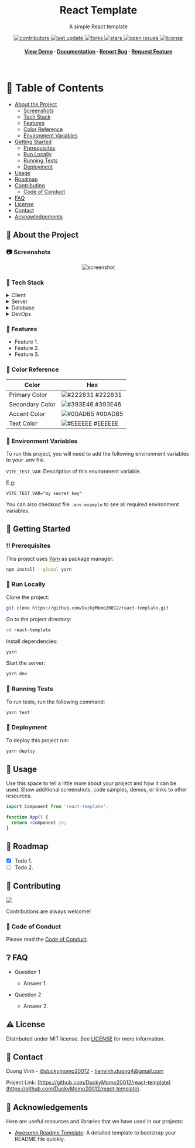 <div align="center">

  <h1>React Template</h1>

  <p>
    A simple React template
  </p>

<!-- Badges -->
<p>
  <a href="https://github.com/DuckyMomo20012/react-template/graphs/contributors">
    <img src="https://img.shields.io/github/contributors/DuckyMomo20012/react-template" alt="contributors" />
  </a>
  <a href="">
    <img src="https://img.shields.io/github/last-commit/DuckyMomo20012/react-template" alt="last update" />
  </a>
  <a href="https://github.com/DuckyMomo20012/react-template/network/members">
    <img src="https://img.shields.io/github/forks/DuckyMomo20012/react-template" alt="forks" />
  </a>
  <a href="https://github.com/DuckyMomo20012/react-template/stargazers">
    <img src="https://img.shields.io/github/stars/DuckyMomo20012/react-template" alt="stars" />
  </a>
  <a href="https://github.com/DuckyMomo20012/react-template/issues/">
    <img src="https://img.shields.io/github/issues/DuckyMomo20012/react-template" alt="open issues" />
  </a>
  <a href="https://github.com/DuckyMomo20012/react-template/blob/master/LICENSE">
    <img src="https://img.shields.io/github/license/DuckyMomo20012/react-template.svg" alt="license" />
  </a>
</p>

<h4>
    <a href="https://github.com/DuckyMomo20012/react-template/">View Demo</a>
  <span> · </span>
    <a href="https://github.com/DuckyMomo20012/react-template">Documentation</a>
  <span> · </span>
    <a href="https://github.com/DuckyMomo20012/react-template/issues/">Report Bug</a>
  <span> · </span>
    <a href="https://github.com/DuckyMomo20012/react-template/issues/">Request Feature</a>
  </h4>
</div>

<br />

<!-- Table of Contents -->

# :notebook_with_decorative_cover: Table of Contents

- [About the Project](#star2-about-the-project)
  - [Screenshots](#camera-screenshots)
  - [Tech Stack](#space_invader-tech-stack)
  - [Features](#dart-features)
  - [Color Reference](#art-color-reference)
  - [Environment Variables](#key-environment-variables)
- [Getting Started](#toolbox-getting-started)
  - [Prerequisites](#bangbang-prerequisites)
  - [Run Locally](#running-run-locally)
  - [Running Tests](#test_tube-running-tests)
  - [Deployment](#triangular_flag_on_post-deployment)
- [Usage](#eyes-usage)
- [Roadmap](#compass-roadmap)
- [Contributing](#wave-contributing)
  - [Code of Conduct](#scroll-code-of-conduct)
- [FAQ](#grey_question-faq)
- [License](#warning-license)
- [Contact](#handshake-contact)
- [Acknowledgements](#gem-acknowledgements)

<!-- About the Project -->

## :star2: About the Project

<!-- Screenshots -->

### :camera: Screenshots

<div align="center">
  <img src="https://placehold.co/600x400?text=Your+Screenshot+here" alt="screenshot" />
</div>

<!-- TechStack -->

### :space_invader: Tech Stack

<details>
  <summary>Client</summary>
  <ul>
    <li><a href="https://www.javascript.com/">Javascript</a></li>
    <li><a href="https://reactjs.org/">React.js</a></li>
    <li><a href="https://reactrouter.com/">React Router</a></li>
    <li><a href="https://redux-toolkit.js.org/">Redux Toolkit</a></li>
    <li><a href="https://react-query.tanstack.com/">React Query</a></li>
    <li><a href="https://windicss.org/">WindiCSS</a></li>
    <li><a href="https://mantine.dev/">Mantine</a></li>
    <li><a href="https://storybook.js.org/">Storybook</a></li>
    <li><a href="https://eslint.org/">ESLint</a></li>
    <li><a href="https://prettier.io/">Prettier</a></li>
    <li><a href="https://vitejs.dev/">Vite</a></li>
    <li><a href="https://iconify.design/">Iconify</a></li>
  </ul>
</details>

<details>
  <summary>Server</summary>
  <ul>
    <li><a href="https://www.typescriptlang.org/">Typescript</a></li>
    <li><a href="https://expressjs.com/">Express.js</a></li>
    <li><a href="https://go.dev/">Golang</a></li>
    <li><a href="https://nestjs.com/">Nest.js</a></li>
    <li><a href="https://socket.io/">SocketIO</a></li>
    <li><a href="https://www.prisma.io/">Prisma</a></li>
    <li><a href="https://www.apollographql.com/">Apollo</a></li>
    <li><a href="https://graphql.org/">GraphQL</a></li>
  </ul>
</details>

<details>
<summary>Database</summary>
  <ul>
    <li><a href="https://www.mongodb.com/">MongoDB</a></li>
  </ul>
</details>

<details>
<summary>DevOps</summary>
  <ul>
    <li><a href="https://www.docker.com/">Docker</a></li>
    <li><a href="https://www.jenkins.io/">Jenkins</a></li>
    <li><a href="https://circleci.com/">CircleCLI</a></li>
  </ul>
</details>

<!-- Features -->

### :dart: Features

- Feature 1.
- Feature 2.
- Feature 3.

<!-- Color Reference -->

### :art: Color Reference

| Color           | Hex                                                             |
| --------------- | --------------------------------------------------------------- |
| Primary Color   | ![#222831](http://via.placeholder.com/10/222831?text=+) #222831 |
| Secondary Color | ![#393E46](http://via.placeholder.com/10/393E46?text=+) #393E46 |
| Accent Color    | ![#00ADB5](http://via.placeholder.com/10/00ADB5?text=+) #00ADB5 |
| Text Color      | ![#EEEEEE](http://via.placeholder.com/10/EEEEEE?text=+) #EEEEEE |

<!-- Env Variables -->

### :key: Environment Variables

To run this project, you will need to add the following environment variables to
your .env file.

`VITE_TEST_VAR`: Description of this environment variable.

E.g:

```
VITE_TEST_VAR="my secret key"
```

You can also checkout file `.env.example` to see all required environment
variables.

<!-- Getting Started -->

## :toolbox: Getting Started

<!-- Prerequisites -->

### :bangbang: Prerequisites

This project uses [Yarn](https://yarnpkg.com/) as package manager:

```bash
npm install --global yarn
```

<!-- Run Locally -->

### :running: Run Locally

Clone the project:

```bash
git clone https://github.com/DuckyMomo20012/react-template.git
```

Go to the project directory:

```bash
cd react-template
```

Install dependencies:

```bash
yarn
```

Start the server:

```bash
yarn dev
```

<!-- Running Tests -->

### :test_tube: Running Tests

To run tests, run the following command:

```bash
yarn test
```

<!-- Deployment -->

### :triangular_flag_on_post: Deployment

To deploy this project run:

```bash
yarn deploy
```

<!-- Usage -->

## :eyes: Usage

Use this space to tell a little more about your project and how it can be used.
Show additional screenshots, code samples, demos, or links to other resources.

```javascript
import Component from 'react-template';

function App() {
  return <Component />;
}
```

<!-- Roadmap -->

## :compass: Roadmap

- [x] Todo 1.
- [ ] Todo 2.

<!-- Contributing -->

## :wave: Contributing

<a href="https://github.com/DuckyMomo20012/react-template/graphs/contributors">
  <img src="https://contrib.rocks/image?repo=DuckyMomo20012/react-template" />
</a>

Contributions are always welcome!

<!-- Code of Conduct -->

### :scroll: Code of Conduct

Please read the [Code of Conduct](https://github.com/DuckyMomo20012/react-template/blob/main/CODE_OF_CONDUCT.md).

<!-- FAQ -->

## :grey_question: FAQ

- Question 1

  - Answer 1.

- Question 2

  - Answer 2.

<!-- License -->

## :warning: License

Distributed under MIT license. See
[LICENSE](https://github.com/DuckyMomo20012/react-template/blob/main/LICENSE)
for more information.

<!-- Contact -->

## :handshake: Contact

Duong Vinh - [@duckymomo20012](https://twitter.com/duckymomo20012) -
tienvinh.duong4@gmail.com

Project Link: [https://github.com/DuckyMomo20012/react-template](https://github.com/DuckyMomo20012/react-template).

<!-- Acknowledgments -->

## :gem: Acknowledgements

Here are useful resources and libraries that we have used in our projects:

- [Awesome Readme Template](https://github.com/Louis3797/awesome-readme-template):
  A detailed template to bootstrap your README file quickly.
